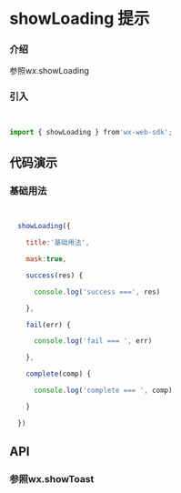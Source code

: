 # showLoading 提示

### 介绍

参照wx.showLoading

### 引入

```js


import { showLoading } from'wx-web-sdk';


```

## 代码演示

### 基础用法

```js


  showLoading({

    title:'基础用法',

    mask:true,

    success(res) {

      console.log('success ===', res)

    },

    fail(err) {

      console.log('fail === ', err)

    },

    complete(comp) {

      console.log('complete === ', comp)

    }

  })


```

## API

### 参照wx.showToast

